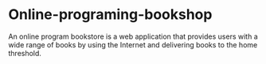 # Online-programing-bookshop
 An online program bookstore is a web application that provides users with a wide range of books by using the Internet and delivering books to the home threshold.
